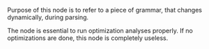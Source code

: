 Purpose of this node is to refer to a piece of grammar, that changes dynamically, during parsing. 

The node is essential to run optimization analyses properly. If no optimizations are done, this node is completely useless.